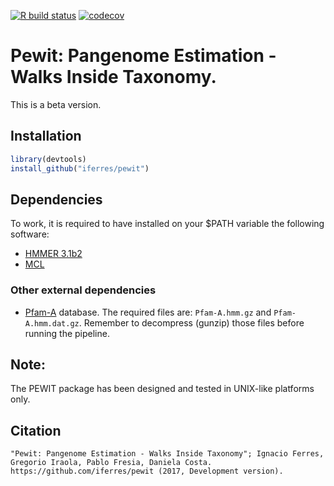   <!-- badges: start -->
  [![R build status](https://github.com/iferres/pewit/workflows/R-CMD-check/badge.svg)](https://github.com/iferres/pewit/actions)
  [![codecov](https://codecov.io/gh/iferres/pewit/branch/master/graph/badge.svg)](https://codecov.io/gh/iferres/pewit)
  <!-- badges: end -->

# Pewit: Pangenome Estimation - Walks Inside Taxonomy.
This is a beta version.

## Installation
```r
library(devtools)
install_github("iferres/pewit")
```

## Dependencies

To work, it is required to have installed on your $PATH variable the following software:
 * [HMMER 3.1b2](http://hmmer.org/download.html)
 * [MCL](https://www.micans.org/mcl/index.html?sec_software)

### Other external dependencies

 * [Pfam-A](http://ftp.ebi.ac.uk/pub/databases/Pfam/releases/Pfam31.0/) database. The required files are: `Pfam-A.hmm.gz` and `Pfam-A.hmm.dat.gz`. Remember to decompress (gunzip) those files before running the pipeline.


## Note:

The PEWIT package has been designed and tested in UNIX-like platforms only.

## Citation
	"Pewit: Pangenome Estimation - Walks Inside Taxonomy"; Ignacio Ferres, Gregorio Iraola, Pablo Fresia, Daniela Costa. 
	https://github.com/iferres/pewit (2017,	Development version).
